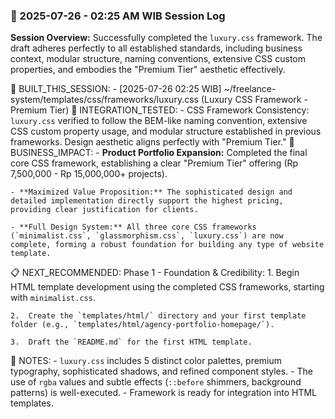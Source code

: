 ### 📅 2025-07-26 - 02:25 AM WIB Session Log

**Session Overview:** Successfully completed the `luxury.css` framework. The draft adheres perfectly to all established standards, including business context, modular structure, naming conventions, extensive CSS custom properties, and embodies the "Premium Tier" aesthetic effectively.

📁 BUILT_THIS_SESSION: - [2025-07-26 02:25 WIB] ~/freelance-system/templates/css/frameworks/luxury.css (Luxury CSS Framework - Premium Tier)
🔗 INTEGRATION_TESTED: - CSS Framework Consistency: `luxury.css` verified to follow the BEM-like naming convention, extensive CSS custom property usage, and modular structure established in previous frameworks. Design aesthetic aligns perfectly with "Premium Tier."
🎯 BUSINESS_IMPACT: - **Product Portfolio Expansion:** Completed the final core CSS framework, establishing a clear "Premium Tier" offering (Rp 7,500,000 - Rp 15,000,000+ projects).

    - **Maximized Value Proposition:** The sophisticated design and detailed implementation directly support the highest pricing, providing clear justification for clients.

    - **Full Design System:** All three core CSS frameworks (`minimalist.css`, `glassmorphism.css`, `luxury.css`) are now complete, forming a robust foundation for building any type of website template.

📋 NEXT_RECOMMENDED:
Phase 1 - Foundation & Credibility: 1. Begin HTML template development using the completed CSS frameworks, starting with `minimalist.css`.

    2.  Create the `templates/html/` directory and your first template folder (e.g., `templates/html/agency-portfolio-homepage/`).

    3.  Draft the `README.md` for the first HTML template.

📝 NOTES: - `luxury.css` includes 5 distinct color palettes, premium typography, sophisticated shadows, and refined component styles. - The use of `rgba` values and subtle effects (`::before` shimmers, background patterns) is well-executed. - Framework is ready for integration into HTML templates.
